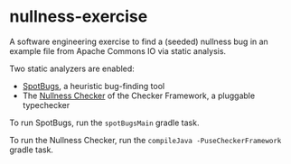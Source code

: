 # nullness-exercise

A software engineering exercise to find a (seeded) nullness bug 
in an example file from Apache Commons IO via static analysis.

Two static analyzers are enabled:
* [SpotBugs](https://spotbugs.github.io/), a heuristic bug-finding tool
* The [Nullness Checker](https://checkerframework.org/manual/#nullness-checker) of the Checker Framework, a pluggable typechecker

To run SpotBugs, run the `spotBugsMain` gradle task.

To run the Nullness Checker, run the `compileJava -PuseCheckerFramework` gradle task.
